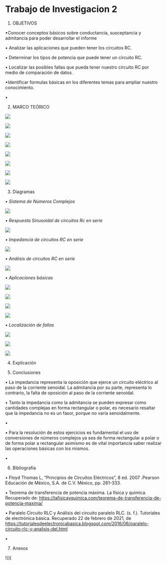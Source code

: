 # Trabajo de Investigacion 2

1. OBJETIVOS

•Conocer conceptos  básicos sobre conductancia, susceptancia y admitancia para poder desarrollar el informe 

• Analizar las aplicaciones que pueden tener los circuitos RC.

•	Determinar los tipos de potencia que puede tener un circuito RC.

•	Localizar las posibles fallas que pueda tener nuestro circuito RC por medio de comparación de datos.

•Identificar formulas básicas en los diferentes temas para ampliar nuestro conocimiento.

•	

2. MARCO TEÓRICO

![](img/marco1.1.jpg)

![](img/marco1.2.jpg)

![](img/marco1.3.jpg)

![](https://github.com/andressanttos/Trabajo-de-Investigacion-2/blob/main/img/marco2.1%202.2.png)

![](https://github.com/andressanttos/Trabajo-de-Investigacion-2/blob/main/img/marco3.1.png)

![](https://github.com/andressanttos/Trabajo-de-Investigacion-2/blob/main/img/marco4.1.png)

![](https://github.com/andressanttos/Trabajo-de-Investigacion-2/blob/main/img/marco4.2.png)

![](https://github.com/andressanttos/Trabajo-de-Investigacion-2/blob/main/img/marco4.3.png)





3. Diagramas

*• Sistema de Números Complejos* 

![](img/diagrama1.1.jpg)

*• Respuesta Sinusoidal de circuitos Rc en serie*

![](img/diagrama1.2.jpg)

*• Impedancia de circuitos RC en serie*

![](img/diagrama1.3.jpg)

*• Análisis de circuitos RC en serie*

![](img/diagrama1.4.jpg)


*• Aplicaciones básicas*

![](https://github.com/andressanttos/Trabajo-de-Investigacion-2/blob/main/img/diagrama4.2.png)

![](https://github.com/andressanttos/Trabajo-de-Investigacion-2/blob/main/img/diagrama4.2.1.png)

![](https://github.com/andressanttos/Trabajo-de-Investigacion-2/blob/main/img/diagrama4.2.2.png)

![](https://github.com/andressanttos/Trabajo-de-Investigacion-2/blob/main/img/diagrama4.2.3.png)

*• Localización de fallas*

![](https://github.com/andressanttos/Trabajo-de-Investigacion-2/blob/main/img/diagrama4.3.png)

![](https://github.com/andressanttos/Trabajo-de-Investigacion-2/blob/main/img/diagrama4.3.1.png)

![](https://github.com/andressanttos/Trabajo-de-Investigacion-2/blob/main/img/diagrama4.3.2.png)




4. Explicación




5. Conclusiones

•	La impedancia representa la oposición que ejerce un circuito eléctrico al paso de la corriente senoidal. La admitancia por su parte, representa lo contrario, la falta de oposición al paso de la corriente senoidal.

• Tanto la impedancia como la admitancia se pueden expresar como cantidades complejas en forma rectangular o polar, es necesario resaltar que la impedancia no es un fasor, porque no varía senoidalmente.

•	 

•	Para la resolución de estos ejercicios es fundamental el uso de conversiones de números complejos ya sea de forma rectangular a polar o de forma polar a rectangular asimismo es de vital importancia saber realizar las operaciones básicas con los mismos.

•	

6. Bibliografía 

•	 Floyd Thomas L, “Principios de Circuitos Eléctricos”, 8 ed. 2007 .Pearson Educación de México, S.A. de C.V. México, pp. 281-333.

• Teorema de transferencia de potencia máxima. La fisica y quimica. Recuperado de: https://lafisicayquimica.com/teorema-de-transferencia-de-potencia-maxima/	

• Paralelo Circuito RLC y Análisis del circuito paralelo RLC. (s. f.). Tutoriales de electrónica básica. Recuperado 22 de febrero de 2021, de https://tutorialesdeelectronicabasica.blogspot.com/2016/06/paralelo-circuito-rlc-y-analisis-del.html

• 

7. Anexos

![](
